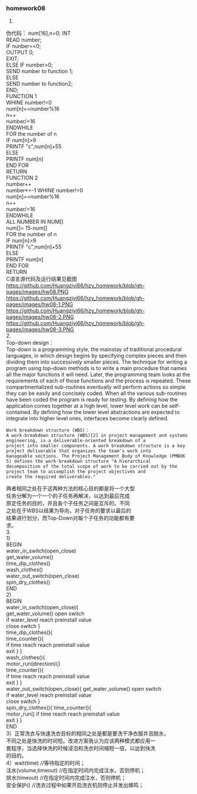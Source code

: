 ### homework08  
1.   
伪代码： 
num[16],n=0;    INT   
READ number;  
IF nunber==0;  
OUTPUT 0;  
EXIT;  
ELSE IF number>0;  
SEND number to function 1;  
ELSE  
SEND number to function2;  
END;  
FUNCTION 1  
WHINE number!=0  
num[n]==number%16  
n++  
number/=16  
ENDWHILE  
FOR the number of n  
IF num[n]>9  
PRINTF "c",num[n]+55  
ELSE  
PRINTF num[n]  
END FOR  
RETURN  
FUNCTION 2  
number++  
number*=-1 
WHINE number!=0  
num[n]==number%16  
n++  
number/=16  
ENDWHILE    
ALL NUMBER IN NUM[]  
num[]= 15-num[]  
FOR the number of n  
IF num[n]>9  
PRINTF "c",num[n]+55  
ELSE  
PRINTF num[n]  
END FOR  
RETURN  
C语言源代码及运行结果见截图  
https://github.com/Huangziyi66/hzy_homework/blob/gh-pages/images/hw08.PNG  
https://github.com/Huangziyi66/hzy_homework/blob/gh-pages/images/hw08-1.PNG  
https://github.com/Huangziyi66/hzy_homework/blob/gh-pages/images/hw08-2.PNG  
https://github.com/Huangziyi66/hzy_homework/blob/gh-pages/images/hw08-3.PNG  
2.  
    Top-down design：  
    Top-down is a programming style, the mainstay of traditional procedural languages, in which design begins by specifying complex pieces and then dividing them into successively smaller pieces. The technique for writing a program using top–down methods is to write a main procedure that names all the major functions it will need. Later, the programming team looks at the requirements of each of those functions and the process is repeated. These compartmentalized sub-routines eventually will perform actions so simple they can be easily and concisely coded. When all the various sub-routines have been coded the program is ready for testing. By defining how the application comes together at a high level, lower level work can be self-contained. By defining how the lower level abstractions are expected to integrate into higher level ones, interfaces become clearly defined.  
  
    Work breakdown structure (WBS)：  
    A work-breakdown structure (WBS)[2] in project management and systems engineering, is a deliverable-oriented breakdown of a   
    project into smaller components. A work breakdown structure is a key project deliverable that organizes the team's work into  
    manageable sections. The Project Management Body of Knowledge (PMBOK 5) defines the work-breakdown structure "A hierarchical  
    decomposition of the total scope of work to be carried out by the project team to accomplish the project objectives and  
    create the required deliverables."  
  
两者相同之处在于这两种方法的核心目的都是将一个大型  
任务分解为一个一个的子任务再解决，以达到最后完成  
原定任务的目的，并且各个子任务之间是互斥的。不同  
之处在于WBS以结果为导向，对子任务的要求以最后的  
结果进行划分，而Top-Down对每个子任务的功能都有要  
求。  
3.  
1)  
BEGIN  
water_in_switch(open_close)  
get_water_volume()  
time_dip_clothes()  
wash_clothes()  
water_out_switch(open_close)  
spin_dry_clothes()  
END  
2)  
BEGIN  
water_in_switch(open_close){  
    get_water_volume()
    open switch  
    if water_level reach preinstall value  
    close switch
}  
time_dip_clothes(){  
    time_counter(){  
        if time reach reach preinstall value  
        exit
    }
}  
wash_clothes(){  
    motor_run(direction){}  
    time_counter(){  
        if time reach reach preinstall value  
        exit
    }
}  
water_out_switch(open_close){
    get_water_volume()
    open switch  
    if water_level reach preinstall value  
    close switch
}  
spin_dry_clothes(){
    time_counter(){  
        motor_run()
        if time reach reach preinstall value  
        exit
    }
}  
END  
3）正常洗衣与快速洗衣目标的相同之处是都是要洗干净衣服并且脱水，  
不同之处是快洗的时间短。改进方案我认为应该两种模式都应用一  
套程序，当选择快洗的时候浸泡和洗衣时间缩短一倍，以达到快洗  
的目的。  
4）wait(time) //等待指定的时间；  
注水(volume,timeout) //在指定时间内完成注水，否则停机；  
排水(timeout) //在指定时间内完成注水，否则停机；  
安全保护() //洗衣过程中如果开启洗衣机则停止并发出蜂鸣；
